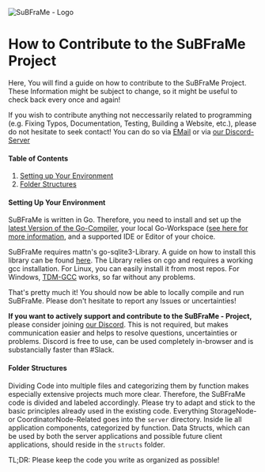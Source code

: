 ![SuBFraMe - Logo](https://www.fuchstim.de/subframe/res/img/logo/logo-1-nobg_medium.png)
# How to Contribute to the SuBFraMe Project
Here, You will find a guide on how to contribute to the SuBFraMe Project. These Information might be subject to change, so it might be useful to check back every once and again!

If you wish to contribute anything not neccessarily related to programming (e.g. Fixing Typos, Documentation, Testing, Building a Website, etc.), please do not hesitate to seek contact! You can do so via [EMail](mailto:subframe@gp.ftim.eu) or via [our Discord-Server](https://discord.gg/HwTebxs)

#### Table of Contents
1. [Setting up Your Environment](#setting-up-your-environment)
2. [Folder Structures](#folder-structures)

#### Setting Up Your Environment
SuBFraMe is written in Go. Therefore, you need to install and set up the [latest Version of the Go-Compiler](https://golang.org/dl/), your local Go-Workspace ([see here for more information](https://golang.org/doc/install), and a supported IDE or Editor of your choice. 

SuBFraMe requires mattn's go-sqlite3-Library. A guide on how to install this library can be found [here](http://mattn.github.io/go-sqlite3/). The Library relies on cgo and requires a working gcc installation. For Linux, you can easily install it from most repos. For Windows, [TDM-GCC](http://tdm-gcc.tdragon.net/download) works, so far without any problems.

That's pretty much it! You should now be able to locally compile and run SuBFraMe. Please don't hesitate to report any Issues or uncertainties!

**If you want to actively support and contribute to the SuBFraMe - Project,** please consider joining [our Discord](https://discord.gg/HwTebxs). This is not required, but makes communication easier and helps to resolve questions, uncertainties or problems. Discord is free to use, can be used completely in-browser and is substancially faster than #Slack.

#### Folder Structures
Dividing Code into multiple files and categorizing them by function makes especially extensive projects much more clear. 
Therefore, the SuBFraMe code is divided and labeled accordingly. Please try to adapt and stick to the basic principles already used in the existing code.
Everything StorageNode- or CoordinatorNode-Related goes into the `server` directory. Inside lie all application components, categorized by function.
Data Structs, which can be used by both the server applications and possible future client applications, should reside in the `structs` folder.

TL;DR: Please keep the code you write as organized as possible!
